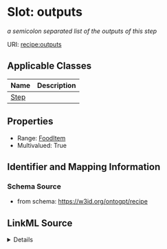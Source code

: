 # Slot: outputs
_a semicolon separated list of the outputs of this step_


URI: [recipe:outputs](http://w3id.org/ontogpt/recipe/outputs)



<!-- no inheritance hierarchy -->




## Applicable Classes

| Name | Description |
| --- | --- |
[Step](Step.md) | 






## Properties

* Range: [FoodItem](FoodItem.md)
* Multivalued: True








## Identifier and Mapping Information







### Schema Source


* from schema: https://w3id.org/ontogpt/recipe




## LinkML Source

<details>
```yaml
name: outputs
description: a semicolon separated list of the outputs of this step
from_schema: https://w3id.org/ontogpt/recipe
rank: 1000
multivalued: true
alias: outputs
domain_of:
- Step
range: FoodItem

```
</details>